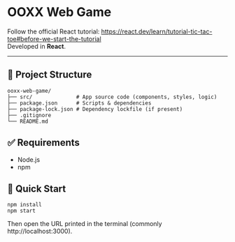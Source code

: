 # OOXX Web Game

Follow the official React tutorial: <https://react.dev/learn/tutorial-tic-tac-toe#before-we-start-the-tutorial>  
Developed in **React**.

---

## 📂 Project Structure
```text
ooxx-web-game/
├── src/              # App source code (components, styles, logic)
├── package.json      # Scripts & dependencies
├── package-lock.json # Dependency lockfile (if present)
├── .gitignore
└── README.md
```
## ✅ Requirements
- Node.js
- npm

## 🚀 Quick Start
```text
npm install
npm start
```
Then open the URL printed in the terminal (commonly http://localhost:3000).
